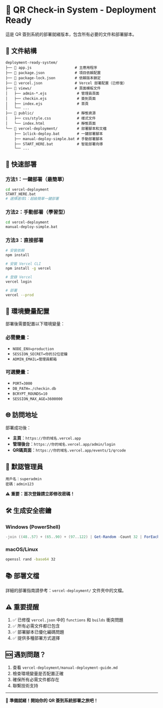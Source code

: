 # 🚀 QR Check-in System - Deployment Ready

這是 QR 簽到系統的部署就緒版本，包含所有必要的文件和部署腳本。

## 📁 文件結構

```
deployment-ready-system/
├── 📄 app.js                    # 主應用程序
├── 📄 package.json              # 項目依賴配置
├── 📄 package-lock.json         # 依賴版本鎖定
├── 📄 vercel.json               # Vercel 部署配置（已修復）
├── 📁 views/                    # 頁面模板文件
│   ├── admin-*.ejs              # 管理員頁面
│   ├── checkin.ejs              # 簽到頁面
│   ├── index.ejs                # 首頁
│   └── ...
├── 📁 public/                    # 靜態資源
│   ├── css/style.css            # 樣式文件
│   └── index.html               # 靜態頁面
└── 📁 vercel-deployment/         # 部署腳本和文檔
    ├── 1click-deploy.bat        # 一鍵部署腳本
    ├── manual-deploy-simple.bat # 手動部署腳本
    ├── START_HERE.bat           # 智能部署向導
    └── ...
```

## 🎯 快速部署

### 方法1：一鍵部署（最簡單）
```bash
cd vercel-deployment
START_HERE.bat
# 選擇選項1：超級簡單一鍵部署
```

### 方法2：手動部署（學習型）
```bash
cd vercel-deployment
manual-deploy-simple.bat
```

### 方法3：直接部署
```bash
# 安裝依賴
npm install

# 安裝 Vercel CLI
npm install -g vercel

# 登錄 Vercel
vercel login

# 部署
vercel --prod
```

## 🔧 環境變量配置

部署後需要配置以下環境變量：

### 必需變量：
- `NODE_ENV=production`
- `SESSION_SECRET=你的32位密鑰`
- `ADMIN_EMAIL=管理員郵箱`

### 可選變量：
- `PORT=3000`
- `DB_PATH=./checkin.db`
- `BCRYPT_ROUNDS=10`
- `SESSION_MAX_AGE=3600000`

## 🌐 訪問地址

部署成功後：
- **主頁**：`https://你的域名.vercel.app`
- **管理後台**：`https://你的域名.vercel.app/admin/login`
- **QR碼頁面**：`https://你的域名.vercel.app/events/1/qrcode`

## 🔑 默認管理員

```
用戶名：superadmin
密碼：admin123
```

⚠️ **重要：首次登錄請立即修改密碼！**

## 🛠️ 生成安全密鑰

### Windows (PowerShell)
```powershell
-join ((48..57) + (65..90) + (97..122) | Get-Random -Count 32 | ForEach-Object {[char]$_})
```

### macOS/Linux
```bash
openssl rand -base64 32
```

## 📚 部署文檔

詳細的部署指南請參考：`vercel-deployment/` 文件夾中的文檔。

## ⚠️ 重要提醒

1. ✅ 已修復 `vercel.json` 中的 `functions` 和 `builds` 衝突問題
2. ✅ 所有必需文件都已包含
3. ✅ 部署腳本已優化編碼問題
4. ✅ 提供多種部署方式選擇

## 🆘 遇到問題？

1. 查看 `vercel-deployment/manual-deployment-guide.md`
2. 檢查環境變量是否配置正確
3. 確保所有必需文件都存在
4. 聯繫技術支持

---

🎉 **準備就緒！開始你的 QR 簽到系統部署之旅吧！**